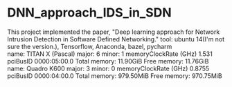 # DNN_approach_IDS_in_SDN

This project implemented the paper, "Deep learning approach for Network Intrusion Detection in Software Defined Networking."
tool: ubuntu 14(I'm not sure the version.), Tensorflow, Anaconda, bazel, pycharm  
name: TITAN X (Pascal)
major: 6 minor: 1 memoryClockRate (GHz) 1.531
pciBusID 0000:05:00.0
Total memory: 11.90GiB
Free memory: 11.76GiB
name: Quadro K600
major: 3 minor: 0 memoryClockRate (GHz) 0.8755
pciBusID 0000:04:00.0
Total memory: 979.50MiB
Free memory: 970.75MiB
